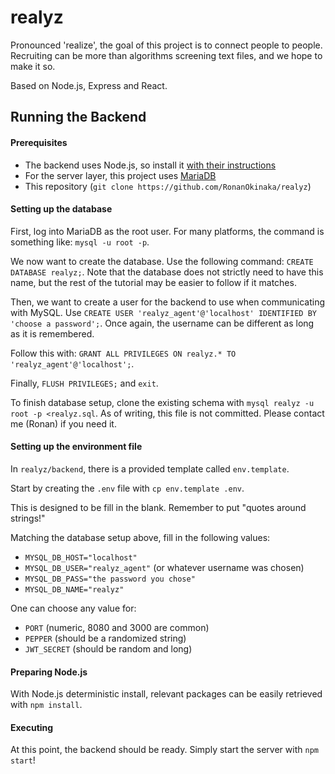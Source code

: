 # realyz

Pronounced 'realize', the goal of this project is to connect people to people. Recruiting can be more than algorithms screening text files, and we hope to make it so.

Based on Node.js, Express and React.

## Running the Backend

#### Prerequisites
- The backend uses Node.js, so install it [with their instructions](https://nodejs.org/en/download/package-manager/)
- For the server layer, this project uses [MariaDB](https://mariadb.com/downloads/)
- This repository (`git clone https://github.com/RonanOkinaka/realyz`)

#### Setting up the database
First, log into MariaDB as the root user. For many platforms, the command is something like: `mysql -u root -p`.

We now want to create the database. Use the following command: `CREATE DATABASE realyz;`.
Note that the database does not strictly need to have this name, but the rest of the tutorial may be easier to follow if it matches.

Then, we want to create a user for the backend to use when communicating with MySQL.
Use `CREATE USER 'realyz_agent'@'localhost' IDENTIFIED BY 'choose a password';`.
Once again, the username can be different as long as it is remembered.

Follow this with: `GRANT ALL PRIVILEGES ON realyz.* TO 'realyz_agent'@'localhost';`.

Finally, `FLUSH PRIVILEGES;` and `exit`.

To finish database setup, clone the existing schema with `mysql realyz -u root -p <realyz.sql`.
As of writing, this file is not committed. Please contact me (Ronan) if you need it.

#### Setting up the environment file
In `realyz/backend`, there is a provided template called `env.template`.

Start by creating the `.env` file with `cp env.template .env`.

This is designed to be fill in the blank. Remember to put "quotes around strings!"

Matching the database setup above, fill in the following values:
- `MYSQL_DB_HOST="localhost"`
- `MYSQL_DB_USER="realyz_agent"` (or whatever username was chosen)
- `MYSQL_DB_PASS="the password you chose"`
- `MYSQL_DB_NAME="realyz"`

One can choose any value for:
- `PORT` (numeric, 8080 and 3000 are common)
- `PEPPER` (should be a randomized string)
- `JWT_SECRET` (should be random and long)

#### Preparing Node.js
With Node.js deterministic install, relevant packages can be easily retrieved with `npm install`.

#### Executing
At this point, the backend should be ready. Simply start the server with `npm start`!
